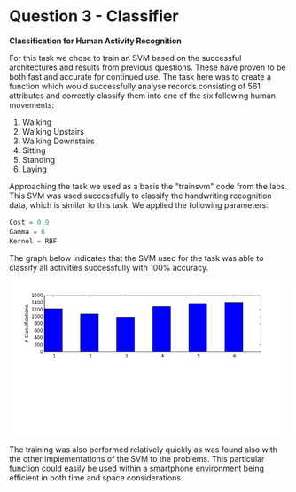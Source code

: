 # Question 3 - Classifier #

**Classification for Human Activity Recognition**

For this task we chose to train an SVM based on the successful architectures and results from previous questions.
These have proven to be both fast and accurate for continued use. The task here was to create a function which would
successfully analyse records consisting of 561 attributes and correctly classify them into one of the six following human movements:

1. Walking
2. Walking Upstairs
3. Walking Downstairs
4. Sitting
5. Standing
6. Laying

Approaching the task we used as a basis the "trainsvm" code from the labs. This SVM was used successfully to classify the handwriting
recognition data, which is similar to this task. We applied the following parameters:

```python
Cost = 0.9
Gamma = 6
Kernel = RBF
```

The graph below indicates that the SVM used for the task was able to classify all activities successfully with 100% accuracy.

![](images/Q3_Classified.png)

The training was also performed relatively quickly as was found also with the other implementations of the SVM to
the problems. This particular function could easily be used within a smartphone environment being efficient in both
time and space considerations.

